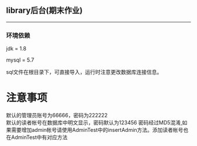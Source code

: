 
library后台(期末作业)
-
----


### 环境依赖
jdk = 1.8

mysql = 5.7

sql文件在根目录下，可直接导入，运行时注意更改数据库连接信息。

# 注意事项
默认的管理员账号为66666，密码为222222 <br />
默认的读者帐号在数据库中明文显示，密码默认为123456
密码经过MD5混淆,如果需要增加admin帐号请使用AdminTest中的insertAdmin方法。添加读者帐号也在AdminTest中有对应方法